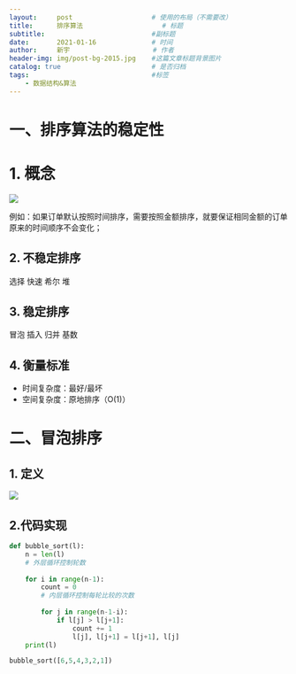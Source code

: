 ```yaml
---
layout:     post                    # 使用的布局（不需要改）
title:      排序算法    				# 标题 
subtitle:    						#副标题
date:       2021-01-16              # 时间
author:     新宇                     # 作者
header-img: img/post-bg-2015.jpg    #这篇文章标题背景图片
catalog: true                       # 是否归档
tags:                               #标签
    - 数据结构&算法
---
```


# 一、排序算法的稳定性
# 1. 概念
![](https://tva1.sinaimg.cn/large/008eGmZEly1gmpaffcbkyj31aq0iuagn.jpg)

例如：如果订单默认按照时间排序，需要按照金额排序，就要保证相同金额的订单原来的时间顺序不会变化；

## 2. 不稳定排序
选择 快速 希尔 堆

## 3. 稳定排序
冒泡 插入 归并 基数

## 4. 衡量标准
- 时间复杂度：最好/最坏
- 空间复杂度：原地排序（O(1)）

# 二、冒泡排序
## 1. 定义
![](https://tva1.sinaimg.cn/large/008eGmZEly1gmpasvqggjj31bm0kc7e6.jpg)

## 2.代码实现
```python
def bubble_sort(l):
    n = len(l)
    # 外层循环控制轮数
    
    for i in range(n-1):
        count = 0
        # 内层循环控制每轮比较的次数
        
        for j in range(n-1-i):
            if l[j] > l[j+1]:
                count += 1
                l[j], l[j+1] = l[j+1], l[j]
    print(l)

bubble_sort([6,5,4,3,2,1])
```

